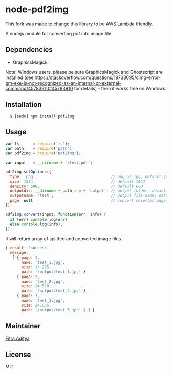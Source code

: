 # node-pdf2img

This fork was made to change this library to be AWS Lambda friendly.

A nodejs module for converting pdf into image file

## Dependencies
- GraphicsMagick

Note: Windows users, please be sure GraphicsMagick and Ghostscript are installed (see https://stackoverflow.com/questions/18733695/cimg-error-gm-exe-is-not-recognized-as-an-internal-or-external-command/45783910#45783910 for details) - then it works fine on Windows.

## Installation
```
  $ [sudo] npm install pdf2img
```

## Usage

```javascript
var fs      = require('fs');
var path    = require('path');
var pdf2img = require('pdf2img');

var input   = __dirname + '/test.pdf';

pdf2img.setOptions({
  type: 'png',                                // png or jpg, default jpg
  size: 1024,                                 // default 1024
  density: 600,                               // default 600
  outputdir: __dirname + path.sep + 'output', // output folder, default null (if null given, then it will create folder name same as file name)
  outputname: 'test',                         // output file name, dafault null (if null given, then it will create image name same as input name)
  page: null                                  // convert selected page, default null (if null given, then it will convert all pages)
});

pdf2img.convert(input, function(err, info) {
  if (err) console.log(err)
  else console.log(info);
});
```

It will return array of splitted and converted image files.

```javascript
{ result: 'success',
  message:
   [ { page: 1,
       name: 'test_1.jpg',
       size: 17.275,
       path: '/output/test_1.jpg' },
     { page: 2,
       name: 'test_2.jpg',
       size: 24.518,
       path: '/output/test_2.jpg' },
     { page: 3,
       name: 'test_3.jpg',
       size: 24.055,
       path: '/output/test_3.jpg' } ] }
```

## Maintainer
[Fitra Aditya][0]

## License
MIT

[0]: https://github.com/fitraditya

